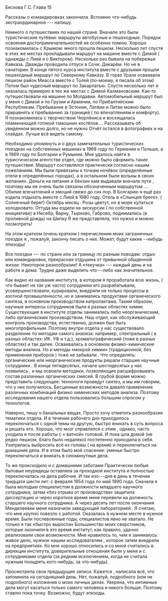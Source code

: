 Бескова Г.С. Глава 15

Рассказы о командировках закончила. Вспомню что-нибудь экстраординарное \-\-- напишу.

Немного о путешествиях по нашей стране. Вначале это были туристические путёвки: маршруты автобусные и пешеходные. Порядок освоения достопримечательностей не особенно помню. Хорошо познакомилась с Крымом: много прошла пешком. Несколько лет спустя в этих же местах прокладывали маршрут на машине вместе с Димой ( однажды с Лией и с Виктором). Несколько раз бывала на побережье Кавказа. Дважды проводила отпуск в Сочи. Дикарём. Но не в санатории. В конце пятого курса института вместе с друзьями прошли пешеходный маршрут по Северному Кавказу. В горах Урала осваивала пешком район Миасса вместе с Толей (по-моему, я писала об этом) Потом был чудесный маршрут по Закарпатью. Спустя несколько лет я оказалась примерно в тех же местах с Димой Калмановским. Как-то путешествовали на машине по Молдавии. Автомобильный маршрут был у меня с Димой и по Грузии и Армении, по Прибалтийским Республикам. Пребывание в Эстонии, Латвии и Литве можно было приравнять к пребыванию за границей ( по впечатлениям и комфорту). Я познакомилась с творчеством Чюрлёниса и восхищалась пламенеющей готикой тамошних костёлов.... Рассказывать об увиденном можно долго, но не нужно Отчёт остался в фотографиях и на слайдах. Лучше всё видеть самому.

Необходимо упомянуть и о двух замечательных туристических поездках на собственных машинах в 1968 году по Германии и Польше, а в 1969 году по Болгарии и Румынии. Мне удалось найти в туристическом агентстве отдел, где можно было оформить такие путешествия. Маршрут составлялся практически согласно нашим пожеланиям. Мы были привязаны к точкам ночёвок (определённые отели в определённых городах), а в остальном были вольны в своих желаниях. Деньги на питание и бензин нам выдавали вначале пути , поэтому мы не очень были связаны обозначенным маршрутом .... Обилие впечатлений и эмоций свежо до сих пор. В Болгарию я ещё раз ездила отдыхать вместе с Лией в 1980 году. Отель в «Слынцев бреге». ( Солнечный берег) Октябрь месяц . Розы цветут, но в море купаться холодновато. Оттуда мы ездили на экскурсии ( по собственной инициативе) в Несебр, Варну, Тырново, Габрово, поднимались (в проливной дождь) на Шипку Я же представляла, что нужно и можно посмотреть!

На этом кратком (очень кратком ) перечислении моих заграничных поездок я , пожалуй, закончу писать о них. Может, будут какие --нибудь эпизоды/

Все поездки \-\-- по стране или за границу по разным поводам: отдых или командировки, прекрасная отдушина от привычной обыденной жизни. Некоторое разнообразие! А «текучка» \-\-- каждый день и на работе и дома. Трудно даже выделить что---либо как значительное.

Как видно из названия института, в котором я проработала всю жизнь, ( что бывает не так уж часто) сотрудники его разрабатывали, усовершенствовали, курировали, внедряли не только процессы в азотной промышленности, но и занимались продуктами органического синтеза, в основном производством капролактама. Таким образом, научные интересы сотрудников были в разных областях химии. Существующие в институте отделы занимались либо неорганическим, либо органическим производством. Наш отдел, как обслуживающий контроль производства, естественно, должен был быть многопрофильным. Поэтому внутри отдела у нас существовало разделение по методам самого анализа: например, спектральный ( в разных областях: ИК. УФ и т.д.), хроматографический (тоже в разных областях) и так далее. Осваивались в основном физико-химические методы анализа. Но и методы «мокрой химии» (традиционной, без применения приборов ) тоже не забывали . Что определять: органические или неорганические продукты решали старшие научные сотрудники.. В конце пятидесятых, начале шестидесятых у нас появились , и мы освоили методики, позволяющие расшифровывать состав различных органических смесей. В грубой форме можно представить следующее: технологи проведут синтез, а мы им говорим, что у них получилось. Бесценные возможности давало применение различных комбинаций физико химических методов анализа. Поэтому исследования нашего отдела пользовались большим спросом у технологов.

Наверно, пишу о банальных вещах. Просто хочу отметить разнообразие тематики отдела. И в течении рабочего дня приходилось переключаться с одной темы на другую, быстро вникать в суть вопроса и решать его. Хорошо, что мозг справлялся с этим , однако, часто уходила я после работы с « ватной» головой. И пока шла домой (не редко пешком, благо было недалеко) постепенно приходила в себя. Ухитрялась выбросить всё из головы ( на время) и переключиться на домашние дела. И в этом было моё спасение: уменье быстро переключаться и вникать в сиюминутные дела.

То же происходило и с домашними заботами Практически любые бытовые неурядицы оставляла за проходной института и полностью переключалась на дела рабочие. И так изо---дня в день в течении тридцати шести лет: с февраля 1954 года по май 1990 года. Сначала я была молодым специалистом в должности младшего научного сотрудника; затем «без отрыва от производства» защитила диссертацию и через короткое время меня перевели на должность старшего научного сотрудника. А через десять лет после окончания Менделеевки меня назначили заведующей лабораторией . Я считаю, что мне крупно повезло с работой. Оказалась в нужном месте в нужное время. Были послевоенные годы, специалистов явно не хватало. Не только я так «быстро выросла» Большинство моих сверстников, которые окончили в это время институт, как правило, удачно реализовали свои возможности. Мне нравилось то, чем я занимаюсь: живое дело, нужное нашим исследователям , которое затем внедряли на предприятиях. Ко мне хорошо относились и со мной считались в дирекции института, доверительные отношения были у меня и с сотрудниками отдела (за редким исключением, когда не считала нужным поощрять кого-нибудь, за что-нибудь).

Просмотрела свои предыдущие записи. Кажется , написала всё, что запомнила на сегодняшний день. Нет, пожалуй, подробного (или не подробного) изложения о моих личных делах. Уверена, что интимные дела могут касаться только самого человека и никого больше. Поэтому ставлю пока точку. Возможно, будут эпизоды.
